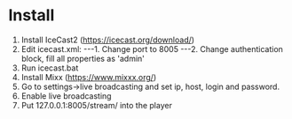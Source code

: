 # Install 
1. Install IceCast2 (https://icecast.org/download/)
2. Edit icecast.xml:
---1. Change <listen-socket> port to 8005 
---2. Change authentication block, fill all properties as 'admin'
3. Run icecast.bat
4. Install Mixx (https://www.mixxx.org/)
5. Go to settings->live broadcasting and set ip, host, login and password.
6. Enable live broadcasting
7. Put 127.0.0.1:8005/stream/ into the player
  
